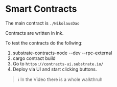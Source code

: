 # Smart Contracts

The main contract is `./NikolausDao`

Contracts are written in ink.

To test the contracts do the follwing: 

1. substrate-contracts-node --dev --rpc-external
2. cargo contract build
3. Go to `https://contracts-ui.substrate.io/`
4. Deploy via UI and start clicking buttons.

> ℹ️ In the Video there is a whole walkthruh 
